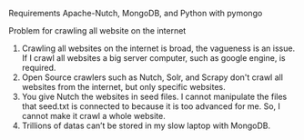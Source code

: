 Requirements
Apache-Nutch, MongoDB, and Python with pymongo

Problem for crawling all website on the internet
1. Crawling all websites on the internet is broad, the vagueness is an issue. If I crawl all websites a big server computer, such as google engine, is required.
2. Open Source crawlers such as Nutch, Solr, and Scrapy don't crawl all websites from the internet, but only specific websites. 
3. You give Nutch the websites in seed files. I cannot manipulate the files that seed.txt is connected to because it is too advanced for me. So, I cannot make it crawl a whole website. 
4. Trillions of datas can’t be stored in my slow laptop with MongoDB.
